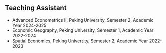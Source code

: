 ## Teaching Assistant
- Advanced Econometrics II, Peking University, Semester 2, Academic Year 2024-2025
- Economic Geography, Peking University, Semester 1, Academic Year 2022-2024
- Spatial Economics, Peking University, Semester 2, Academic Year 2022-2023

